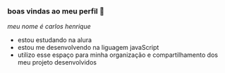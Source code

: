 ### boas vindas ao meu perfil 🥇

_meu nome é carlos henrique_

- estou estudando na alura
- estou me desenvolvendo na liguagem  javaScript
- utilizo esse espaço para minha organização  e compartilhamento  dos meu projeto desenvolvidos

